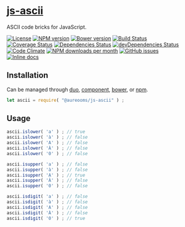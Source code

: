 [js-ascii](http://make-github-pseudonymous-again.github.io/js-ascii)
==

ASCII code bricks for JavaScript.

[![License](https://img.shields.io/github/license/make-github-pseudonymous-again/js-ascii.svg?style=flat)](https://raw.githubusercontent.com/make-github-pseudonymous-again/js-ascii/master/LICENSE)
[![NPM version](https://img.shields.io/npm/v/@aureooms/js-ascii.svg?style=flat)](https://www.npmjs.org/package/@aureooms/js-ascii)
[![Bower version](https://img.shields.io/bower/v/@aureooms/js-ascii.svg?style=flat)](http://bower.io/search/?q=@aureooms/js-ascii)
[![Build Status](https://img.shields.io/travis/make-github-pseudonymous-again/js-ascii.svg?style=flat)](https://travis-ci.org/make-github-pseudonymous-again/js-ascii)
[![Coverage Status](https://img.shields.io/coveralls/make-github-pseudonymous-again/js-ascii.svg?style=flat)](https://coveralls.io/r/make-github-pseudonymous-again/js-ascii)
[![Dependencies Status](https://img.shields.io/david/make-github-pseudonymous-again/js-ascii.svg?style=flat)](https://david-dm.org/make-github-pseudonymous-again/js-ascii#info=dependencies)
[![devDependencies Status](https://img.shields.io/david/dev/make-github-pseudonymous-again/js-ascii.svg?style=flat)](https://david-dm.org/make-github-pseudonymous-again/js-ascii#info=devDependencies)
[![Code Climate](https://img.shields.io/codeclimate/github/make-github-pseudonymous-again/js-ascii.svg?style=flat)](https://codeclimate.com/github/make-github-pseudonymous-again/js-ascii)
[![NPM downloads per month](https://img.shields.io/npm/dm/@aureooms/js-ascii.svg?style=flat)](https://www.npmjs.org/package/@aureooms/js-ascii)
[![GitHub issues](https://img.shields.io/github/issues/make-github-pseudonymous-again/js-ascii.svg?style=flat)](https://github.com/make-github-pseudonymous-again/js-ascii/issues)
[![Inline docs](http://inch-ci.org/github/make-github-pseudonymous-again/js-ascii.svg?branch=master&style=shields)](http://inch-ci.org/github/make-github-pseudonymous-again/js-ascii)

## Installation

Can be managed through [duo](https://github.com/duojs/duo),
[component](https://github.com/componentjs/component),
[bower](https://github.com/bower/bower), or
[npm](https://github.com/npm/npm).

```js
let ascii = require( "@aureooms/js-ascii" ) ;
```

## Usage

```js
ascii.islower( 'a' ) ; // true
ascii.islower( 'à' ) ; // false
ascii.islower( 'A' ) ; // false
ascii.islower( 'À' ) ; // false
ascii.islower( '0' ) ; // false

ascii.isupper( 'a' ) ; // false
ascii.isupper( 'à' ) ; // false
ascii.isupper( 'A' ) ; // true
ascii.isupper( 'À' ) ; // false
ascii.isupper( '0' ) ; // false

ascii.isdigit( 'a' ) ; // false
ascii.isdigit( 'à' ) ; // false
ascii.isdigit( 'A' ) ; // false
ascii.isdigit( 'À' ) ; // false
ascii.isdigit( '0' ) ; // true
```
